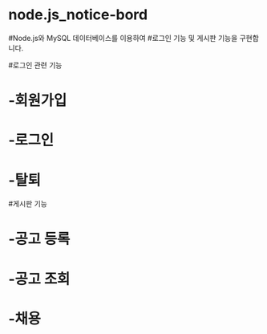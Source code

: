 # node.js_notice-bord
#Node.js와 MySQL 데이터베이스를 이용하여
#로그인 기능 및 게시판 기능을 구현합니다.

#로그인 관련 기능
# -회원가입
# -로그인
# -탈퇴

#게시판 기능
# -공고 등록
# -공고 조회
# -채용

